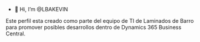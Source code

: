 - 👋 Hi, I’m @LBAKEVIN

Este perfil esta creado como parte del equipo de TI de Laminados de Barro para promover posibles desarrollos dentro de Dynamics 365 Business Central.
